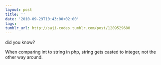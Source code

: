 ```yaml
---
layout: post
title: ''
date: '2010-09-29T10:43:00+02:00'
tags: 
tumblr_url: http://saji-codes.tumblr.com/post/1209529680
---
```


did you know?



When comparing int to string in php, string gets casted to integer, not the other way around.


<?php
var_dump(42 == ''foo'');   // false, (int)''foo''   === 0
var_dump(42 == ''foo42''); // false, (int)''foo42'' === 0
var_dump(42 == ''42foo''); // true,  (int)''42foo'' === 42


encoutered by bartek.m
